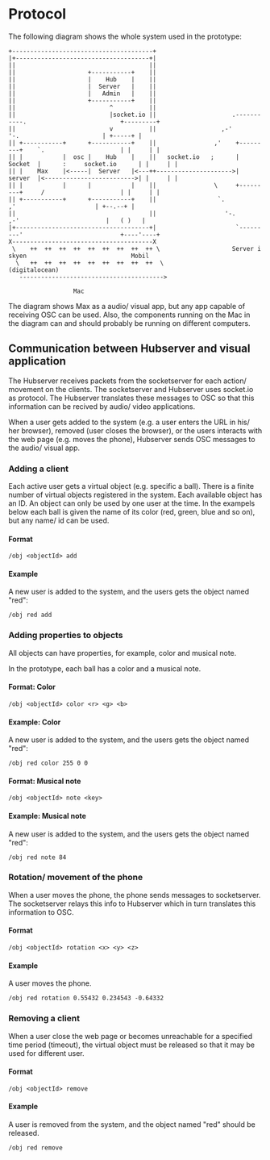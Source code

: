 # Protocol

The following diagram shows the whole system used in the prototype:



```
+---------------------------------------+                                                                       
|+-------------------------------------+|                                                                       
||                                     ||                                                                       
||                    +-----------+    ||                                                                       
||                    |    Hub    |    ||                                                                       
||                    |  Server   |    ||                                                                       
||                    |   Admin   |    ||                                                                       
||                    +-----------+    ||                                                                       
||                          ^          ||                                                                       
||                          |socket.io ||                     .-----------.                          +---------+
||                          v          ||                  ,-'             '-.                       | +-----+ |
|| +-----------+      +-----------+    ||                ,'    +---------+    `.                     | |     | |
|| |           |  osc |    Hub    |    ||   socket.io   ;      | Socket  |      :     socket.io      | |     | |
|| |    Max    |<-----|  Server   |<---++--------------------->| server  |<------------------------->| |     | |
|| |           |      |           |    ||                \     +---------+     /                     | |     | |
|| +-----------+      +-----------+    ||                 `.                 ,'                      | +--.--+ |
||                                     ||                   '-.           ,-'                        |   ( )   |
|+-------------------------------------+|                      `---------'                           +----'----+
X---------------------------------------X                                                                       
 \    ++  ++  ++  ++  ++  ++  ++  ++  ++ \                    Server i skyen                             Mobil  
  \   ++  ++  ++  ++  ++  ++  ++  ++  ++  \                   (digitalocean)                                    
   ---------------------------------------->                                                                    
                                                                                                                
                  Mac                                                                                           
```                                                                                                
The diagram shows Max as a audio/ visual app, but any app capable of receiving OSC can be used. Also, the components running on the Mac in the diagram can and should probably be running on different computers.


## Communication between Hubserver and visual application

The Hubserver receives packets from the socketserver for each action/ movement on the clients. The socketserver and Hubserver uses socket.io as protocol. The Hubserver translates these messages to OSC so that this information can be recived by audio/ video applications.


When a user gets added to the system (e.g. a user enters the URL in his/ her browser), removed (user closes the browser), or the users interacts with the web page (e.g. moves the phone), Hubserver sends OSC messages to the audio/ visual app.


### Adding a client

Each active user gets a virtual object (e.g. specific a ball). There is a finite number of virtual objects registered in the system. Each available object has an ID. An object can only be used by one user at the time. In the exampels below each ball is given the name of its color (red, green, blue and so on), but any name/ id can be used.


#### Format

``` /obj <objectId> add ```

#### Example

A new user is added to the system, and the users gets the object named "red":

``` /obj red add ```


### Adding properties to objects

All objects can have properties, for example, color and musical note.

In the prototype, each ball has a color and a musical note.

#### Format: Color

``` /obj <objectId> color <r> <g> <b> ```

#### Example: Color

A new user is added to the system, and the users gets the object named "red":

``` /obj red color 255 0 0 ```

#### Format: Musical note

``` /obj <objectId> note <key> ```

#### Example: Musical note

A new user is added to the system, and the users gets the object named "red":

``` /obj red note 84 ```

### Rotation/ movement of the phone

When a user moves the phone, the phone sends messages to socketserver. The socketserver relays this info to Hubserver which in turn translates this information to OSC.

#### Format

``` /obj <objectId> rotation <x> <y> <z> ```

#### Example

A user moves the phone.

``` /obj red rotation 0.55432 0.234543 -0.64332 ```


### Removing a client

When a user close the web page or becomes unreachable for a specified time period (timeout), the virtual object must be released so that it may be used for different user.


#### Format

``` /obj <objectId> remove ```

#### Example

A user is removed from the system, and the object named "red" should be released.

``` /obj red remove ```



